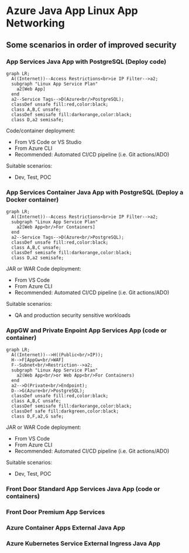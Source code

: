 # Azure Java App Linux App Networking

## Some scenarios in order of improved security

### App Services Java App with PostgreSQL (Deploy code)

```mermaid
graph LR;
  A((Internet))--Access Restrictions<br>ie IP Filter-->a2;
  subgraph "Linux App Service Plan"
    a2[Web App]
  end  
  a2--Service Tags-->D(Azure<br/>PostgreSQL);
  classDef unsafe fill:red,color:black;
  class A,B,C unsafe;
  classDef semisafe fill:darkorange,color:black;
  class D,a2 semisafe;
```

Code/container deployment:
- From VS Code or VS Studio
- From Azure CLI
- Recommended: Automated CI/CD pipeline (i.e. Git actions/ADO)

Suitable scenarios:
- Dev, Test, POC

### App Services Container Java App with PostgreSQL (Deploy a Docker container)

```mermaid
graph LR;
  A((Internet))--Access Restrictions<br>ie IP Filter-->a2;
  subgraph "Linux App Service Plan"
    a2[Web App<br/>For Containers]
  end  
  a2--Service Tags-->D(Azure<br/>PostgreSQL);
  classDef unsafe fill:red,color:black;
  class A,B,C unsafe;
  classDef semisafe fill:darkorange,color:black;
  class D,a2 semisafe;
```

JAR or WAR Code deployment:
- From VS Code
- From Azure CLI
- Recommended: Automated CI/CD pipeline (i.e. Git actions/ADO)

Suitable scenarios:
- QA and production security sensitive workloads

### AppGW and Private Enpoint App Services App (code or container)

```mermaid
graph LR;
  A((Internet))-->H((Public<br/>IP));
  H-->F[AppGw<br/>WAF]
  F--Subnet<br/>Restriction-->a2;
  subgraph "Linux App Service Plan"
    a2(Web App<br/>or Web App<br/>For Containers)
  end  
  a2-->D(Private<br/>Endpoint);
  D-->G(Azure<br/>PostgreSQL);
  classDef unsafe fill:red,color:black;
  class A,B,C unsafe;
  classDef semisafe fill:darkorange,color:black;  
  classDef safe fill:darkgreen,color:black;
  class D,F,a2,G safe;
```

JAR or WAR Code deployment:
- From VS Code
- From Azure CLI
- Recommended: Automated CI/CD pipeline (i.e. Git actions/ADO)

Suitable scenarios:
- Dev, Test, POC

### Front Door Standard App Services Java App (code or containers)

### Front Door Premium App Services

### Azure Container Apps External Java App

### Azure Kubernetes Service External Ingress Java App
